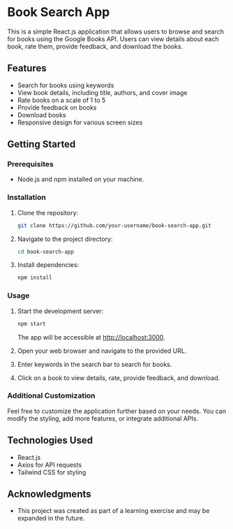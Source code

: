 
# Book Search App

This is a simple React.js application that allows users to browse and search for books using the Google Books API. Users can view details about each book, rate them, provide feedback, and download the books.

## Features

- Search for books using keywords
- View book details, including title, authors, and cover image
- Rate books on a scale of 1 to 5
- Provide feedback on books
- Download books
- Responsive design for various screen sizes

## Getting Started

### Prerequisites

- Node.js and npm installed on your machine.

### Installation

1. Clone the repository:

   ```bash
   git clone https://github.com/your-username/book-search-app.git
   ```

2. Navigate to the project directory:

   ```bash
   cd book-search-app
   ```

3. Install dependencies:

   ```bash
   npm install
   ```

### Usage

1. Start the development server:

   ```bash
   npm start
   ```

   The app will be accessible at [http://localhost:3000](http://localhost:3000).

2. Open your web browser and navigate to the provided URL.

3. Enter keywords in the search bar to search for books.

4. Click on a book to view details, rate, provide feedback, and download.

### Additional Customization

Feel free to customize the application further based on your needs. You can modify the styling, add more features, or integrate additional APIs.

## Technologies Used

- React.js
- Axios for API requests
- Tailwind CSS for styling

## Acknowledgments

- This project was created as part of a learning exercise and may be expanded in the future.

